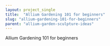 ```yaml
---
layout: project_single
title:  "Allium Gardening 101 for beginners"
slug: "allium-gardening-101-for-beginners"
parent: "allium-garden-sculpture-ideas"
---
```

Allium Gardening 101 for beginners